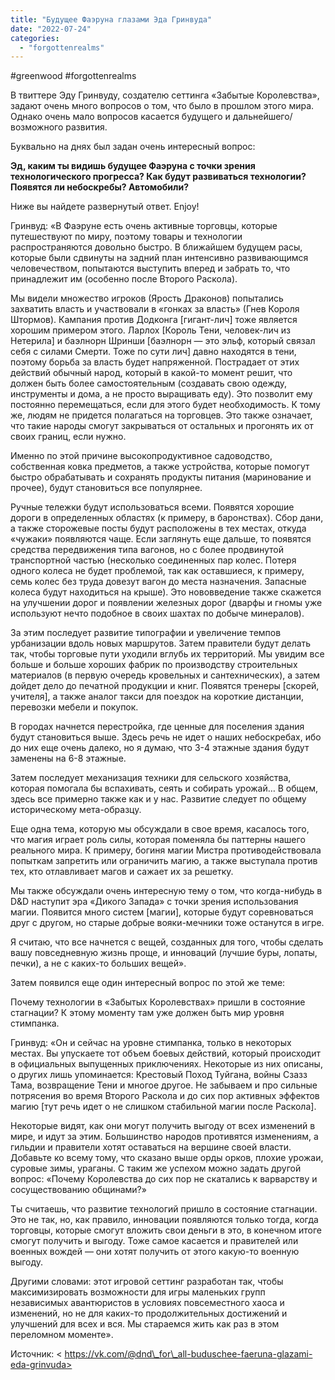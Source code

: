 ```yaml
---
title: "Будущее Фаэруна глазами Эда Гринвуда"
date: "2022-07-24"
categories: 
  - "forgottenrealms"
---
```


#greenwood #forgottenrealms

В твиттере Эду Гринвуду, создателю сеттинга «Забытые Королевства», задают очень много вопросов о том, что было в прошлом этого мира. Однако очень мало вопросов касается будущего и дальнейшего/возможного развития.

Буквально на днях был задан очень интересный вопрос:

**Эд, каким ты видишь будущее Фаэруна с точки зрения технологического прогресса? Как будут развиваться технологии? Появятся ли небоскребы? Автомобили?**

Ниже вы найдете развернутый ответ. Enjoy!

Гринвуд: «В Фаэруне есть очень активные торговцы, которые путешествуют по миру, поэтому товары и технологии распространяются довольно быстро. В ближайшем будущем расы, которые были сдвинуты на задний план интенсивно развивающимся человечеством, попытаются выступить вперед и забрать то, что принадлежит им (особенно после Второго Раскола).

Мы видели множество игроков (Ярость Драконов) попытались захватить власть и участвовали в «гонках за власть» (Гнев Короля Штормов). Кампания против Додконга \[гигант-лич\] тоже является хорошим примером этого. Ларлох \[Король Тени, человек-лич из Нетерила\] и баэлнорн Шринши \[баэлнорн — это эльф, который связал себя с силами Смерти. Тоже по сути лич\] давно находятся в тени, поэтому борьба за власть будет напряженной. Пострадает от этих действий обычный народ, который в какой-то момент решит, что должен быть более самостоятельным (создавать свою одежду, инструменты и дома, а не просто выращивать еду). Это позволит ему постоянно перемещаться, если для этого будет необходимость. К тому же, людям не придется полагаться на торговцев. Это также означает, что такие народы смогут закрываться от остальных и прогонять их от своих границ, если нужно.

Именно по этой причине высокопродуктивное садоводство, собственная ковка предметов, а также устройства, которые помогут быстро обрабатывать и сохранять продукты питания (маринование и прочее), будут становиться все популярнее.

Ручные тележки будут использоваться всеми. Появятся хорошие дороги в определенных областях (к примеру, в баронствах). Сбор дани, а также сторожевые посты будут расположены в тех местах, откуда «чужаки» появляются чаще. Если заглянуть еще дальше, то появятся средства передвижения типа вагонов, но с более продвинутой транспортной частью (несколько соединенных пар колес. Потеря одного колеса не будет проблемой, так как оставшиеся, к примеру, семь колес без труда довезут вагон до места назначения. Запасные колеса будут находиться на крыше). Это нововведение также скажется на улучшении дорог и появлении железных дорог (дварфы и гномы уже используют нечто подобное в своих шахтах по добыче минералов).

За этим последует развитие типографии и увеличение темпов урбанизации вдоль новых маршрутов. Затем правители будут делать так, чтобы торговые пути уходили вглубь их территорий. Мы увидим все больше и больше хороших фабрик по производству строительных материалов (в первую очередь кровельных и сантехнических), а затем дойдет дело до печатной продукции и книг. Появятся тренеры \[скорей, учителя\], а также аналог такси для поездок на короткие дистанции, перевозки мебели и покупок.

В городах начнется перестройка, где ценные для поселения здания будут становиться выше. Здесь речь не идет о наших небоскребах, ибо до них еще очень далеко, но я думаю, что 3-4 этажные здания будут заменены на 6-8 этажные.

Затем последует механизация техники для сельского хозяйства, которая помогала бы вспахивать, сеять и собирать урожай… В общем, здесь все примерно также как и у нас. Развитие следует по общему историческому мета-образцу.

Еще одна тема, которую мы обсуждали в свое время, касалось того, что магия играет роль силы, которая поменяла бы паттерны нашего реального мира. К примеру, богиня магии Мистра противодействовала попыткам запретить или ограничить магию, а также выступала против тех, кто отлавливает магов и сажает их за решетку.

Мы также обсуждали очень интересную тему о том, что когда-нибудь в D&D наступит эра «Дикого Запада» с точки зрения использования магии. Появится много систем \[магии\], которые будут соревноваться друг с другом, но старые добрые вояки-мечники тоже останутся в игре.

Я считаю, что все начнется с вещей, созданных для того, чтобы сделать вашу повседневную жизнь проще, и инноваций (лучшие буры, лопаты, печки), а не с каких-то больших вещей».

Затем появился еще один интересный вопрос по этой же теме:

Почему технологии в «Забытых Королевствах» пришли в состояние стагнации? К этому моменту там уже должен быть мир уровня стимпанка.

Гринвуд: «Он и сейчас на уровне стимпанка, только в некоторых местах. Вы упускаете тот объем боевых действий, который происходит в официальных выпущенных приключениях. Некоторые из них описаны, о других лишь упоминается: Крестовый Поход Туйгана, войны Сзазз Тама, возвращение Тени и многое другое. Не забываем и про сильные потрясения во время Второго Раскола и до сих пор активных эффектов магию \[тут речь идет о не слишком стабильной магии после Раскола\].

Некоторые видят, как они могут получить выгоду от всех изменений в мире, и идут за этим. Большинство народов противятся изменениям, а гильдии и правители хотят оставаться на вершине своей власти. Добавьте ко всему тому, что сказано выше орды орков, плохие урожаи, суровые зимы, ураганы. С таким же успехом можно задать другой вопрос: «Почему Королевства до сих пор не скатались к варварству и сосуществованию общинами?»

Ты считаешь, что развитие технологий пришло в состояние стагнации. Это не так, но, как правило, инновации появляются только тогда, когда торговцы, которые смогут вложить свои деньги в это, в конечном итоге смогут получить и выгоду. Тоже самое касается и правителей или военных вождей — они хотят получить от этого какую-то военную выгоду.

Другими словами: этот игровой сеттинг разработан так, чтобы максимизировать возможности для игры маленьких групп независимых авантюристов в условиях повсеместного хаоса и изменений, но не для каких-то продолжительных достижений и улучшений для всех и вся. Мы стараемся жить как раз в этом переломном моменте».

Источник: < https://vk.com/@dnd\_for\_all-buduschee-faeruna-glazami-eda-grinvuda>
